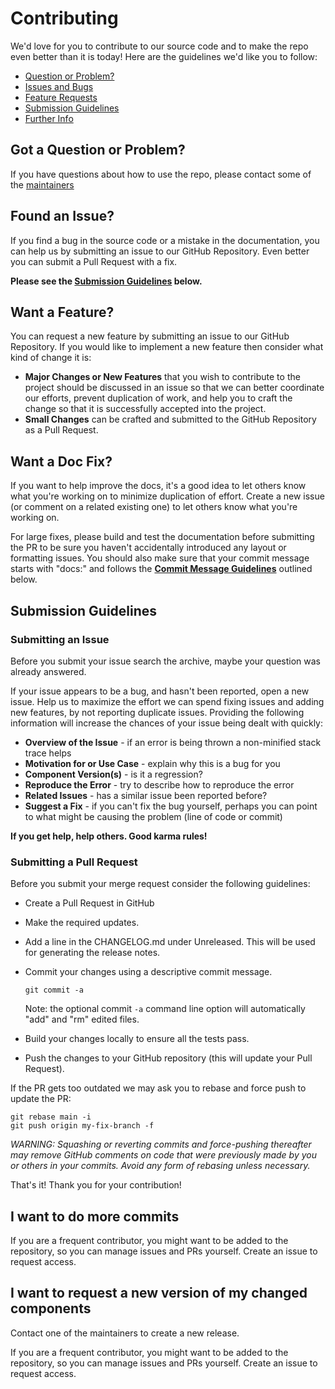 # Contributing

We'd love for you to contribute to our source code and to make the repo even better than it is today! Here are 
the guidelines we'd like you to follow:

- [Question or Problem?](#question)
- [Issues and Bugs](#issue)
- [Feature Requests](#feature)
- [Submission Guidelines](#submit)
- [Further Info](#info)

## <a name="question"></a> Got a Question or Problem?

If you have questions about how to use the repo, please contact some of the [maintainers](/MAINTAINERS.md)

## <a name="issue"></a> Found an Issue?

If you find a bug in the source code or a mistake in the documentation, you can help us by submitting an issue 
to our GitHub Repository. Even better you can submit a Pull Request with a fix.

**Please see the [Submission Guidelines](#submit) below.**

## <a name="feature"></a> Want a Feature?

You can request a new feature by submitting an issue to our GitHub Repository. If you would like to implement 
a new feature then consider what kind of change it is:

- **Major Changes or New Features** that you wish to contribute to the project should be discussed in an issue 
  so that we can better coordinate our efforts, prevent duplication of work, and help you to craft the change 
  so that it is successfully accepted into the project.
- **Small Changes** can be crafted and submitted to the GitHub Repository as a Pull Request.

## <a name="docs"></a> Want a Doc Fix?

If you want to help improve the docs, it's a good idea to let others know what you're working on to minimize 
duplication of effort. Create a new issue (or comment on a related existing one) to let others know what 
you're working on.

For large fixes, please build and test the documentation before submitting the PR to be sure you haven't 
accidentally introduced any layout or formatting issues. You should also make sure that your commit message 
starts with "docs:" and follows the **[Commit Message Guidelines](#commit)** outlined below.

## <a name="submit"></a> Submission Guidelines

### Submitting an Issue

Before you submit your issue search the archive, maybe your question was already answered.

If your issue appears to be a bug, and hasn't been reported, open a new issue. Help us to maximize the effort 
we can spend fixing issues and adding new features, by not reporting duplicate issues. Providing the following 
information will increase the chances of your issue being dealt with quickly:

- **Overview of the Issue** - if an error is being thrown a non-minified stack trace helps
- **Motivation for or Use Case** - explain why this is a bug for you
- **Component Version(s)** - is it a regression?
- **Reproduce the Error** - try to describe how to reproduce the error
- **Related Issues** - has a similar issue been reported before?
- **Suggest a Fix** - if you can't fix the bug yourself, perhaps you can point
  to what might be causing the problem (line of code or commit)

**If you get help, help others. Good karma rules!**

### Submitting a Pull Request

Before you submit your merge request consider the following guidelines:

- Create a Pull Request in GitHub
- Make the required updates.
- Add a line in the CHANGELOG.md under Unreleased. This will be used for generating the release notes.
- Commit your changes using a descriptive commit message.

  ```shell
  git commit -a
  ```

  Note: the optional commit `-a` command line option will automatically "add"
  and "rm" edited files.

- Build your changes locally to ensure all the tests pass.
- Push the changes to your GitHub repository (this will update your Pull Request).

If the PR gets too outdated we may ask you to rebase and force push to update the PR:

```shell
git rebase main -i
git push origin my-fix-branch -f
```

_WARNING: Squashing or reverting commits and force-pushing thereafter may remove GitHub comments on code 
that were previously made by you or others in your commits. Avoid any form of rebasing unless necessary._

That's it! Thank you for your contribution!

## I want to do more commits

If you are a frequent contributor, you might want to be added to the repository, so you can manage issues 
and PRs yourself. Create an issue to request access.

## I want to request a new version of my changed components

Contact one of the maintainers to create a new release.

If you are a frequent contributor, you might want to be added to the repository, so you can manage issues 
and PRs yourself. Create an issue to request access.
